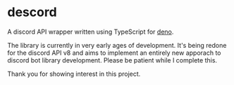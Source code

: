 # descord
A discord API wrapper written using TypeScript for [deno](https://deno.land).

The library is currently in very early ages of development. It's being redone for the discord API v8 and aims to implement an entirely new apporach to discord bot library development. Please be patient while I complete this.

Thank you for showing interest in this project.